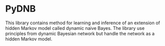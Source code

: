 # PyDNB

This library contains method for learning and inference of an extension of hidden Markov model called dynamic naive
Bayes. The library use principles from dynamic Bayesian network but handle the network as a hidden Markov model.